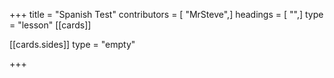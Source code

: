 +++
title = "Spanish Test"
contributors = [ "MrSteve",]
headings = [ "",]
type = "lesson"
[[cards]]

[[cards.sides]]
type = "empty"

+++

